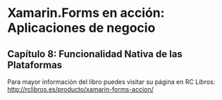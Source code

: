 # Xamarin.Forms en acción: Aplicaciones de negocio
## Capítulo 8: Funcionalidad Nativa de las Plataformas
Para mayor información del libro puedes visitar su página en RC Libros: http://rclibros.es/producto/xamarin-forms-accion/
